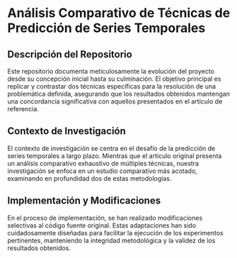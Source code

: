 # Análisis Comparativo de Técnicas de Predicción de Series Temporales

## Descripción del Repositorio

Este repositorio documenta meticulosamente la evolución del proyecto desde su concepción inicial hasta su culminación. El objetivo principal es replicar y contrastar dos técnicas específicas para la resolución de una problemática definida, asegurando que los resultados obtenidos mantengan una concordancia significativa con aquellos presentados en el artículo de referencia.

## Contexto de Investigación

El contexto de investigación se centra en el desafío de la predicción de series temporales a largo plazo. Mientras que el artículo original presenta un análisis comparativo exhaustivo de múltiples técnicas, nuestra investigación se enfoca en un estudio comparativo más acotado, examinando en profundidad dos de estas metodologías.

## Implementación y Modificaciones

En el proceso de implementación, se han realizado modificaciones selectivas al código fuente original. Estas adaptaciones han sido cuidadosamente diseñadas para facilitar la ejecución de los experimentos pertinentes, manteniendo la integridad metodológica y la validez de los resultados obtenidos.
